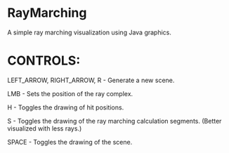 # RayMarching
A simple ray marching visualization using Java graphics.

CONTROLS:
=========================
LEFT_ARROW, RIGHT_ARROW, R  - Generate a new scene.

LMB                         - Sets the position of the ray complex.

H                           - Toggles the drawing of hit positions.

S                           - Toggles the drawing of the ray marching calculation segments. (Better visualized with less rays.)

SPACE                       - Toggles the drawing of the scene.
